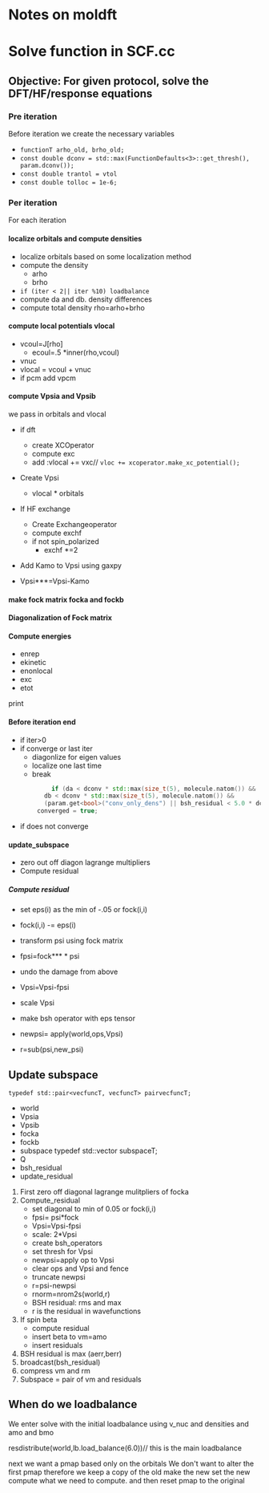 # Notes on moldft

# Solve function in SCF.cc

## Objective: For given protocol, solve the DFT/HF/response equations

### Pre iteration

Before iteration we create the necessary variables

  - `functionT arho_old, brho_old;`
  - `const double dconv = std::max(FunctionDefaults<3>::get_thresh(), param.dconv());`
  - `const double trantol = vtol`
  - `const double tolloc = 1e-6;`

### Per iteration

For each iteration

#### localize orbitals and compute densities

- localize orbitals based on some localization method
- compute the density
	- arho
	- brho
- `if (iter < 2|| iter %10) loadbalance`
- compute da and db. density differences
- compute total density rho=arho+brho

#### compute local potentials vlocal

- vcoul=J[rho]
	- ecoul=.5 *inner(rho,vcoul)
- vnuc
- vlocal = vcoul + vnuc
- if pcm add vpcm

#### compute Vpsia and Vpsib

we pass in orbitals and vlocal

- if dft
	- create XCOperator
	- compute exc
	- add :vlocal += vxc// `vloc += xcoperator.make_xc_potential();`

- Create Vpsi
	- vlocal * orbitals

- If HF exchange
	- Create Exchangeoperator
	- compute exchf
	- if not spin_polarized
		- exchf *=2

- Add Kamo to Vpsi using gaxpy
- Vpsi***=Vpsi-Kamo

#### make fock matrix focka and fockb

#### Diagonalization of Fock matrix

#### Compute energies

- enrep
- ekinetic
- enonlocal
- exc
- etot

print

#### Before iteration end

- if iter>0
- if converge or last iter
	- diagonlize for eigen values
	- localize one last time
	- break
```cpp
			if (da < dconv * std::max(size_t(5), molecule.natom()) &&
          db < dconv * std::max(size_t(5), molecule.natom()) &&
          (param.get<bool>("conv_only_dens") || bsh_residual < 5.0 * dconv))
        converged = true;

```
- if does not converge
#### update_subspace

- zero out off diagon lagrange multipliers
- Compute residual

##### Compute residual

- set eps(i) as the min of -.05 or fock(i,i)
- fock(i,i) -= eps(i)

- transform psi using fock matrix
- fpsi=fock*** * psi

- undo the damage from above

- Vpsi=Vpsi-fpsi
- scale Vpsi
- make bsh operator with eps tensor

- newpsi= apply(world,ops,Vpsi)
- r=sub(psi,new_psi)

## Update subspace

`typedef std::pair<vecfuncT, vecfuncT> pairvecfuncT;`

- world
- Vpsia
- Vpsib
- focka
- fockb
- subspace typedef std::vector<pairvecfuncT> subspaceT;
- Q
- bsh_residual
- update_residual

1. First zero off diagonal lagrange mulitpliers of focka
2. Compute_residual
	- set diagonal to min of 0.05 or fock(i,i)
	- fpsi= psi*fock
	- Vpsi=Vpsi-fpsi
	- scale: 2*Vpsi
	- create bsh_operators
	- set thresh for Vpsi
	- newpsi=apply op to Vpsi
	- clear ops and Vpsi and fence
	- truncate newpsi
	- r=psi-newpsi
	- rnorm=nrom2s(world,r)
	- BSH residual: rms and max
	- r is the residual in wavefunctions
3. If spin beta
	- compute residual
	- insert beta to vm=amo
	- insert residuals
4. BSH residual is max (aerr,berr)
5. broadcast(bsh_residual)
6. compress vm and rm
7. Subspace = pair of vm and residuals

## When do we loadbalance

We enter solve with the initial loadbalance using
v_nuc and densities and amo and bmo

resdistribute(world,lb.load_balance(6.0))// this is the main loadbalance

next we want a pmap based only on the orbitals
We don't want to alter the first pmap therefore
we keep a copy of the old
make the new
set the new
compute what we need to compute.
and then reset pmap to the original










